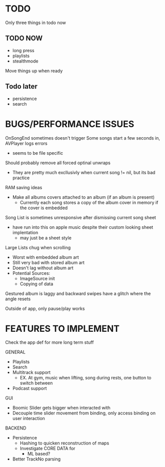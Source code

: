 #  TODO

Only three things in todo now
## TODO NOW
- long press
- playlists
- stealthmode

Move things up when ready
## Todo later
- persistence
- search




#  BUGS/PERFORMANCE ISSUES

OnSongEnd sometimes doesn't trigger
Some songs start a few seconds in, AVPlayer logs errors
- seems to be file specific 


Should probably remove all forced optinal unwraps
- They are pretty much excllusivly when current song != nil, but its bad practice


RAM saving ideas
- Make all albums covers attached to an album (if an album is present)
    - Currently each song stores a copy of the album cover in memory if the cover is embedded


Song List is sometimes unresponsive after dismissing current song sheet
- have run into this on apple music despite their custom looking sheet implentation
     - may just be a sheet style


Large Lists chug when scrolling
- Worst with embedded album art
- Still very bad with stored album art
- Doesn't lag without album art
- Potential Sources:
    - ImageSource init
    - Copying of data 
 
    
Gestured album is laggy and backward swipes have a glitch where the angle resets


Outside of app, only pause/play works



#  FEATURES TO IMPLEMENT
Check the app def for more long term stuff


GENERAL
- Playlists
- Search
- Multitrack support
    - EX. At gym, music when lifting, song during rests, one button to switch between
- Podcast support


GUI
- Boomic Slider gets bigger when interacted with
- Decouple time slider movement from binding, only access binding on user interaction 


BACKEND
- Persistence
    - Hashing to quicken reconstruction of maps
    - Investigate CORE DATA for 
        - ML based?
- Better TrackNo parsing
    

